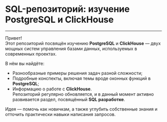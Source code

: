 # SQL-репозиторий: изучение PostgreSQL и ClickHouse
---
Привет!  
Этот репозиторий посвящён изучению **PostgreSQL** и **ClickHouse** — двух мощных систем управления базами данных, используемых в современных проектах.  

В нём вы найдёте:  
* Разнообразные примеры решения задач разной сложности;
* Подробные конспекты, включая темы вроде оконных функций в **PostgreSQL**;  
* Информацию о работе с **ClickHouse**.  
Репозиторий регулярно обновляется, и в данный момент активно развивается раздел, посвящённый **SQL разработке**.  

Идея — помочь как новичкам, а также углубить собственные знания и отточить практически навыки написания запросов.  

